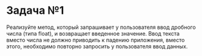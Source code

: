 # Задача №1
Реализуйте метод, который запрашивает у пользователя ввод 
дробного числа (типа float), и возвращает введенное значение. 
Ввод текста вместо числа не должно приводить к падению приложения, 
вместо этого, необходимо повторно запросить у пользователя ввод данных.